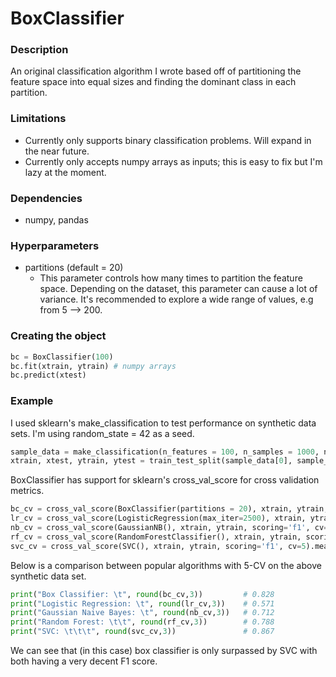 # BoxClassifier

### Description
An original classification algorithm I wrote based off of partitioning the feature space into equal sizes and finding the dominant class in each partition.

### Limitations
* Currently only supports binary classification problems. Will expand in the near future.
* Currently only accepts numpy arrays as inputs; this is easy to fix but I'm lazy at the moment.

### Dependencies
* numpy, pandas

### Hyperparameters
* partitions (default = 20)
  * This parameter controls how many times to partition the feature space. Depending on the dataset, this parameter can cause a lot of variance. It's recommended to explore a wide range of values, e.g from 5 --> 200.
  
### Creating the object
```python
bc = BoxClassifier(100)
bc.fit(xtrain, ytrain) # numpy arrays
bc.predict(xtest)
```

### Example
I used sklearn's make_classification to test performance on synthetic data sets.
I'm using random_state = 42 as a seed.

```python
sample_data = make_classification(n_features = 100, n_samples = 1000, n_informative = 15, n_redundant = 40, class_sep = 0.25, random_state = 42)
xtrain, xtest, ytrain, ytest = train_test_split(sample_data[0], sample_data[1], test_size = 0.3, random_state = 42)
```

BoxClassifier has support for sklearn's cross_val_score for cross validation metrics.

```python
bc_cv = cross_val_score(BoxClassifier(partitions = 20), xtrain, ytrain, scoring='f1', cv=5).mean()
lr_cv = cross_val_score(LogisticRegression(max_iter=2500), xtrain, ytrain, scoring='f1', cv=5).mean()
nb_cv = cross_val_score(GaussianNB(), xtrain, ytrain, scoring='f1', cv=5).mean()
rf_cv = cross_val_score(RandomForestClassifier(), xtrain, ytrain, scoring='f1', cv=5).mean()
svc_cv = cross_val_score(SVC(), xtrain, ytrain, scoring='f1', cv=5).mean()
```

Below is a comparison between popular algorithms with 5-CV on the above synthetic data set.

```python
print("Box Classifier: \t", round(bc_cv,3))         # 0.828
print("Logistic Regression: \t", round(lr_cv,3))    # 0.571
print("Gaussian Naive Bayes: \t", round(nb_cv,3))   # 0.712
print("Random Forest: \t\t", round(rf_cv,3))        # 0.788
print("SVC: \t\t\t", round(svc_cv,3))               # 0.867
```

We can see that (in this case) box classifier is only surpassed by SVC with both having a very decent F1 score.
